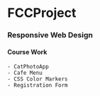 # FCCProject

### Responsive Web Design

#### Course Work
	- CatPhotoApp
	- Cafe Menu
	- CSS Color Markers
	- Registration Form

